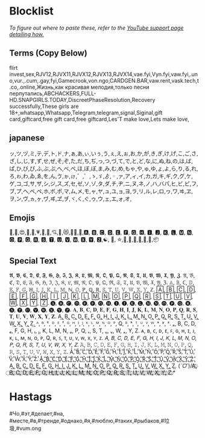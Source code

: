 # Blocklist
*To figure out where to paste these, refer to the [YouTube support page detailing how.](https://support.google.com/youtube/answer/9483359?hl=en#zippy=%2Cblocked-words)*

## Terms (Copy Below)
flirt invest,sex,RJV12,RJVX11,RJVX12,RJVX13,RJVX14,vae.fyi,Vyn.fyi,vaw.fyi,.uno,vur.,.cum,.gay,fyi,Gamecrook,von.ngo,CARDGEN.BAR,vaw.rent,vask.tech,t.co,.online,Жизнь,как красивая мелодия,только песни перпутались,ABCHACKERS,FULL-HD.SNAPGIRLS.TODAY,DiscreetPhaseResolution,Recovery successfully,These girls are 18+,whatsapp,Whatsapp,Telegram,telegram,signal,Siginal,gift card,giftcard,free gift card,free giftcard,Les'T make love,Lets make love,

## japanese 
ッ,ツ,ヅ,ミ,テ,デ,ト,ド,ナ,ぁ,あ,ぃ,いぅ,う,ぇ,え,ぉ,お,か,が,き,ぎ,け,げ,こ,ご,さ,ざ,し,じ,す,ず,せ,ぜ,そ,ぞ,た,だ,ち,ぢ,っ,つ,づ,て,で,と,ど,な,に,ぬ,ね,の,は,ば,ぱ,ひ,び,ぴ,ふ,ぶ,ぷ,へ,べ,ぺ,ほ,ぼ,ぽ,ま,み,む,め,もゃ,や,ゅ,ゆ,ょ,よ,ら,り,る,れ,ろ,ゎ,わ,ゐ,ゑ,を,ん,ゔ,ゕ,ゖ,゛,゜,ゝ,ゞ,ゟ,゠,ァ,ア,ィ,イ,カ,ガ,キ,ギ,ク,グ,ケ,ゲ,コ,ゴ,サ,ザ,シ,ジ,ス,ズ,セ,ゼ,ソ,ゾ,タ,ダ,チ,ヂ,ニ,ヌ,ネ,ノ,ハ,バパ,ヒ,ビ,ピ,フ,ブ,プ,ヘ,ベ,ペ,ホ,ボ,ポ,マ,ム,メ,モ,ャ,ヤ,ュ,ユ,ョ,ヨ,ラ,リ,ル,レ,ロ,ヮ,ワ,ヰ,ヱ,ヲ,ン,ヴ,ヵ,ヶ,ヷ,ヸ,ヹ,ヺ,ヾ,く,ぐ,ゥ,ウ,ェ,エ,ォ,オ,

## Emojis
🍆,🥰,😍,🥵,💓,💗,💖,💝,💘,💌,😻,😶‍🌫️,👙,🅰, 🅱, 🅲, 🅳, 🅴, 🅵, 🅶, 🅷, 🅸, 🅹, 🅺, 🅻, 🅼, 🅽, 🅾, 🅿, 🆀, 🆁, 🆂, 🆃, 🆄, 🆅, 🆆, 🆇, 🆈, 🆉,☯, 🎀, ✮,🤑,📲,📱,🎲,🎁,🧧,📦


## Special Text
𝕬, 𝕭, 𝕮, 𝕯, 𝕰, 𝕱, 𝕲, 𝕳, 𝕴, 𝕵, 𝕶, 𝕷, 𝕸, 𝕹, 𝕺, 𝕻, 𝕼, 𝕽, 𝕾, 𝕿, 𝖀, 𝖁, 𝖂, 𝖃, 𝖄, 𝖅.
𝔄, 𝔅, ℭ, 𝔇, 𝔈, 𝔉, 𝔊, ℌ, ℑ, 𝔍, 𝔎, 𝔏, 𝔐, 𝔑, 𝔒, 𝔓, 𝔔, ℜ, 𝔖, 𝔗, 𝔘, 𝔙, 𝔚, 𝔛, 𝔜, ℨ.
𝔸, 𝔹, ℂ, 𝔻, 𝔼, 𝔽, 𝔾, ℍ, 𝕀, 𝕁, 𝕂, 𝕃, 𝕄, ℕ, 𝕆, ℙ, ℚ, ℝ, 𝕊, 𝕋, 𝕌, 𝕍, 𝕎, 𝕏, 𝕐, ℤ.
🄰, 🄱, 🄲, 🄳, 🄴, 🄵, 🄶, 🄷, 🄸, 🄹, 🄺, 🄻, 🄼, 🄽, 🄾, 🄿, 🅀, 🅁, 🅂, 🅃, 🅄, 🅅, 🅆, 🅇, 🅈, 🅉.
🅐, 🅑, 🅒, 🅓, 🅔, 🅕, 🅖, 🅗, 🅘, 🅙, 🅚, 🅛, 🅜, 🅝, 🅞, 🅟, 🅠, 🅡, 🅢, 🅣, 🅤, 🅥, 🅦, 🅧, 🅨, 🅩.
𝐀, 𝐁, 𝐂, 𝐃, 𝐄, 𝐅, 𝐆, 𝐇, 𝐈, 𝐉, 𝐊, 𝐋, 𝐌, 𝐍, 𝐎, 𝐏, 𝐐, 𝐑, 𝐒, 𝐓, 𝐔, 𝐕, 𝐖, 𝐗, 𝐘, 𝐙.
A͢, B͢, C͢, D͢, E͢, F͢, G͢, H͢, I͢, J͢, K͢, L͢, M͢, N͢, O͢, P͢, Q͢, R͢, S͢, T͢, U͢, V͢, W͢, X͢, Y͢, Z͢.
ᴬ, ᴮ, ᶜ, ᴰ, ᴱ, ᶠ, ᴳ, ᴴ, ᴵ, ᴶ, ᴷ, ᴸ, ᴹ, ᴺ, ᴼ, ᴾ, Q, ᴿ, ˢ, ᵀ, ᵁ, ⱽ, ᵂ, ˣ, ʸ, ᶻ.
ₐ, B, C, D, ₑ, F, G, H, ᵢ, ⱼ, K, L, M, N, ₒ, P, Q, ᵣ, S, T, ᵤ, ᵥ, W, ₓ, Y, Z.
ᴀ, ʙ, ᴄ, ᴅ, ᴇ, ꜰ, ɢ, ʜ, ɪ, ᴊ, ᴋ, ʟ, ᴍ, ɴ, ᴏ, ᴘ, Q, ʀ, ꜱ, ᴛ, ᴜ, ᴠ, ᴡ, x, ʏ, ᴢ.
𝘈, 𝘉, 𝘊, 𝘋, 𝘌, 𝘍, 𝘎, 𝘏, 𝘐, 𝘑, 𝘒, 𝘓, 𝘔, 𝘕, 𝘖, 𝘗, 𝘘, 𝘙, 𝘚, 𝘛, 𝘜, 𝘝, 𝘞, 𝘟, 𝘠, 𝘡.
𝙰, 𝙱, 𝙲, 𝙳, 𝙴, 𝙵, 𝙶, 𝙷, 𝙸, 𝙹, 𝙺, 𝙻, 𝙼, 𝙽, 𝙾, 𝙿, 𝚀, 𝚁, 𝚂, 𝚃, 𝚄, 𝚅, 𝚆, 𝚇, 𝚈, 𝚉.
A̾,̾ ̾B̾,̾ ̾C̾,̾ ̾D̾,̾ ̾E̾,̾ ̾F̾,̾ ̾G̾,̾ ̾H̾,̾ ̾I̾,̾ ̾J̾,̾ ̾K̾,̾ ̾L̾,̾ ̾M̾,̾ ̾N̾,̾ ̾O̾,̾ ̾P̾,̾ ̾Q̾,̾ ̾R̾,̾ ̾S̾,̾ ̾T̾,̾ ̾U̾,̾ ̾V̾,̾ ̾W̾,̾ ̾X̾,̾ ̾Y̾,̾ ̾Z̾.̾
A͓̽,͓̽ ͓̽B͓̽,͓̽ ͓̽C͓̽,͓̽ ͓̽D͓̽,͓̽ ͓̽E͓̽,͓̽ ͓̽F͓̽,͓̽ ͓̽G͓̽,͓̽ ͓̽H͓̽,͓̽ ͓̽I͓̽,͓̽ ͓̽J͓̽,͓̽ ͓̽K͓̽,͓̽ ͓̽L͓̽,͓̽ ͓̽M͓̽,͓̽ ͓̽N͓̽,͓̽ ͓̽O͓̽,͓̽ ͓̽P͓̽,͓̽ ͓̽Q͓̽,͓̽ ͓̽R͓̽,͓̽ ͓̽S͓̽,͓̽ ͓̽T͓̽,͓̽ ͓̽U͓̽,͓̽ ͓̽V͓̽,͓̽ ͓̽W͓̽,͓̽ ͓̽X͓̽,͓̽ ͓̽Y͓̽,͓̽ ͓̽Z͓̽.͓̽
A͎,͎ ͎B͎,͎ ͎C͎,͎ ͎D͎,͎ ͎E͎,͎ ͎F͎,͎ ͎G͎,͎ ͎H͎,͎ ͎I͎,͎ ͎J͎,͎ ͎K͎,͎ ͎L͎,͎ ͎M͎,͎ ͎N͎,͎ ͎O͎,͎ ͎P͎,͎ ͎Q͎,͎ ͎R͎,͎ ͎S͎,͎ ͎T͎,͎ ͎U͎,͎ ͎V͎,͎ ͎W͎,͎ ͎X͎,͎ ͎Y͎,͎ ͎Z͎.͎
(*ˊᗜˋ*)/A҉,҉ ҉B҉,҉ ҉C҉,҉ ҉D҉,҉ ҉E҉,҉ ҉F҉,҉ ҉G҉,҉ ҉H҉,҉ ҉I҉,҉ ҉J҉,҉ ҉K҉,҉ ҉L҉,҉ ҉M҉,҉ ҉N҉,҉ ҉O҉,҉ ҉P҉,҉ ҉Q҉,҉ ҉R҉,҉ ҉S҉,҉ ҉T҉,҉ ҉U҉,҉ ҉V҉,҉ ҉W҉,҉ ҉X҉,҉ ҉Y҉,҉ ҉Z҉.҉*

# Hastags
#Чо,#эт,#делает,#на, #месте,#в,#тренде,#однако,#я,#люблю,#таких,#рыбаков,#垃圾,#vum.ong
